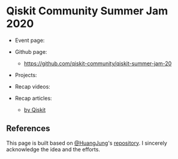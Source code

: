 # Qiskit Community Summer Jam 2020
* Event page:

* Github page:
  * https://github.com/qiskit-community/qiskit-summer-jam-20

* Projects:

* Recap videos:

* Recap articles:
  * [by Qiskit](https://medium.com/qiskit/the-qiskit-community-summer-jam-brought-hackathon-energy-to-hundreds-at-home-a0f15c865bec)

## References
This page is built based on [@HuangJung](https://github.com/HuangJunye)'s [repository](https://github.com/HuangJunye/Qiskit-Hackathon-Guide/blob/master/Past%20Qiskit%20Hackathons/Past%20Qiskit%20Hackathons.md). I sincerely acknowledge the idea and the efforts.
